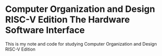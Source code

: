 # Computer Organization and Design RISC-V Edition The Hardware Software Interface

This is my note and code for studying Computer Organization and Design RISC-V Edition
